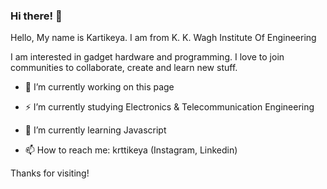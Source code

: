 ### Hi there! 👋

Hello, My name is Kartikeya. I am from K. K. Wagh Institute Of Engineering

I am interested in gadget hardware and programming.
I love to join communities to collaborate, create and learn new stuff.

- 📝 I’m currently working on this page
- ⚡ I’m currently studying Electronics & Telecommunication Engineering
- 🌱 I’m currently learning Javascript

- 📫 How to reach me: krttikeya (Instagram, Linkedin)

Thanks for visiting!
